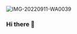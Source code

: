 ![IMG-20220911-WA0039](https://user-images.githubusercontent.com/113495191/190069752-1b4d00dd-15c7-43de-9dce-2197bd0325d3.jpg)
### Hi there 👋

<!--
**81332/81332** is a ✨ _special_ ✨ repository because its `README.md` (this file) appears on your GitHub profile.

Here are some ideas to get you started:

- 🔭 I’m currently working on ...
- 🌱 I’m currently learning ...
- 👯 I’m looking to collaborate on ...
- 🤔 I’m looking for help with ...
- 💬 Ask me about ...
- 📫 How to reach me: ...
- 😄 Pronouns: ...
- ⚡ Fun fact: ...
-->
